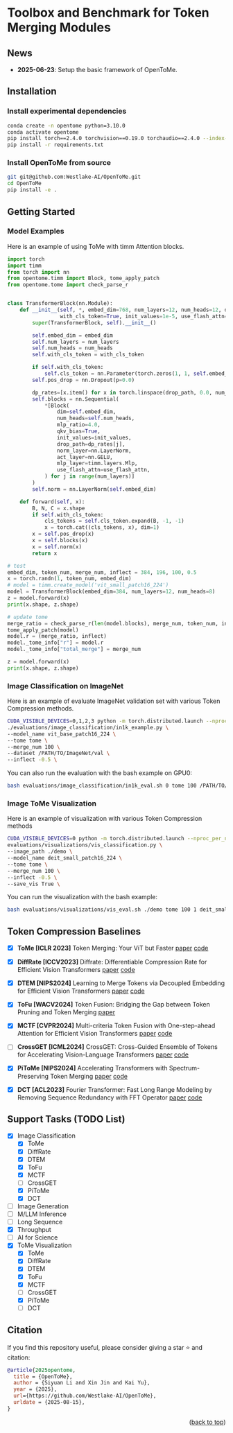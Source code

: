 # Toolbox and Benchmark for Token Merging Modules

## News

- **2025-06-23**: Setup the basic framework of OpenToMe.

## Installation

### Install experimental dependencies

```bash
conda create -n opentome python=3.10.0
conda activate opentome
pip install torch==2.4.0 torchvision==0.19.0 torchaudio==2.4.0 --index-url https://download.pytorch.org/whl/cu124
pip install -r requirements.txt
```

### Install OpenToMe from source
```bash
git git@github.com:Westlake-AI/OpenToMe.git
cd OpenToMe
pip install -e .
```

## Getting Started

### Model Examples

Here is an example of using ToMe with timm Attention blocks.

```python
import torch
import timm
from torch import nn
from opentome.timm import Block, tome_apply_patch
from opentome.tome import check_parse_r


class TransformerBlock(nn.Module):
    def __init__(self, *, embed_dim=768, num_layers=12, num_heads=12, drop_path=0.0,
                 with_cls_token=True, init_values=1e-5, use_flash_attn=False, **kwargs):
        super(TransformerBlock, self).__init__()

        self.embed_dim = embed_dim
        self.num_layers = num_layers
        self.num_heads = num_heads
        self.with_cls_token = with_cls_token

        if self.with_cls_token:
            self.cls_token = nn.Parameter(torch.zeros(1, 1, self.embed_dim))
        self.pos_drop = nn.Dropout(p=0.0)

        dp_rates=[x.item() for x in torch.linspace(drop_path, 0.0, num_layers)]
        self.blocks = nn.Sequential(
            *[Block(
                dim=self.embed_dim,
                num_heads=self.num_heads,
                mlp_ratio=4.0,
                qkv_bias=True,
                init_values=init_values,
                drop_path=dp_rates[j],
                norm_layer=nn.LayerNorm,
                act_layer=nn.GELU,
                mlp_layer=timm.layers.Mlp,
                use_flash_attn=use_flash_attn,
            ) for j in range(num_layers)]
        )
        self.norm = nn.LayerNorm(self.embed_dim)

    def forward(self, x):
        B, N, C = x.shape
        if self.with_cls_token:
            cls_tokens = self.cls_token.expand(B, -1, -1)
            x = torch.cat((cls_tokens, x), dim=1)
        x = self.pos_drop(x)
        x = self.blocks(x)
        x = self.norm(x)
        return x

# test
embed_dim, token_num, merge_num, inflect = 384, 196, 100, 0.5
x = torch.randn(1, token_num, embed_dim)
# model = timm.create_model('vit_small_patch16_224')
model = TransformerBlock(embed_dim=384, num_layers=12, num_heads=8)
z = model.forward(x)
print(x.shape, z.shape)

# update tome
merge_ratio = check_parse_r(len(model.blocks), merge_num, token_num, inflect)
tome_apply_patch(model)
model.r = (merge_ratio, inflect)
model._tome_info["r"] = model.r
model._tome_info["total_merge"] = merge_num

z = model.forward(x)
print(x.shape, z.shape)
```

### Image Classification on ImageNet

Here is an example of evaluate ImageNet validation set with various Token Compression methods.
```bash
CUDA_VISIBLE_DEVICES=0,1,2,3 python -m torch.distributed.launch --nproc_per_node=4 \
./evaluations/image_classification/in1k_example.py \
--model_name vit_base_patch16_224 \
--tome tome \
--merge_num 100 \
--dataset /PATH/TO/ImageNet/val \
--inflect -0.5 \
```
You can also run the evaluation with the bash example on GPU0:
```bash
bash evaluations/image_classification/in1k_eval.sh 0 tome 100 /PATH/TO/ImageNet/val 1 deit_small_patch16_224
```

### Image ToMe Visualization
Here is an example of visualization with various Token Compression methods
```bash
CUDA_VISIBLE_DEVICES=0 python -m torch.distributed.launch --nproc_per_node=0 \
evaluations/visualizations/vis_classification.py \
--image_path ./demo \
--model_name deit_small_patch16_224 \
--tome tome \
--merge_num 100 \
--inflect -0.5 \
--save_vis True \
```
You can run the visualization with the bash example:
```bash
bash evaluations/visualizations/vis_eval.sh ./demo tome 100 1 deit_small_patch16_224
```

## Token Compression Baselines

- [x] **ToMe [ICLR 2023]** Token Merging: Your ViT but Faster [paper](https://arxiv.org/abs/2210.09461) [code](https://github.com/facebookresearch/ToMe)
- [x] **DiffRate [ICCV2023]** Diffrate: Differentiable Compression Rate for Efficient Vision Transformers [paper](https://arxiv.org/abs/2305.17997) [code](https://github.com/OpenGVLab/DiffRate)
- [x] **DTEM [NIPS2024]** Learning to Merge Tokens via Decoupled Embedding for Efficient Vision Transformers [paper](https://openreview.net/forum?id=pVPyCgXv57) [code](https://github.com/movinghoon/DTEM)
- [x] **ToFu [WACV2024]** Token Fusion: Bridging the Gap between Token Pruning and Token Merging [paper](https://arxiv.org/abs/2312.01026)
- [x] **MCTF [CVPR2024]** Multi-criteria Token Fusion with One-step-ahead Attention for Efficient Vision Transformers [paper](https://arxiv.org/abs/2403.10030) [code](https://github.com/mlvlab/MCTF)
- [ ] **CrossGET [ICML2024]** CrossGET: Cross-Guided Ensemble of Tokens for Accelerating Vision-Language Transformers [paper](https://arxiv.org/abs/2305.17455) [code](https://github.com/sdc17/CrossGET)
- [x] **PiToMe [NIPS2024]** Accelerating Transformers with Spectrum-Preserving Token Merging [paper](https://arxiv.org/abs/2405.16148) [code](https://github.com/hchautran/PiToMe)
- [x] **DCT [ACL2023]** Fourier Transformer: Fast Long Range Modeling by Removing Sequence Redundancy with FFT Operator [paper](https://arxiv.org/abs/2305.15099) [code](https://github.com/LUMIA-Group/FourierTransformer)


## Support Tasks (TODO List)

- [x] Image Classification
  - [x] ToMe
  - [x] DiffRate
  - [x] DTEM
  - [x] ToFu
  - [x] MCTF
  - [ ] CrossGET
  - [x] PiToMe
  - [x] DCT
- [ ] Image Generation
- [ ] M/LLM Inference 
- [ ] Long Sequence
- [x] Throughput
- [ ] AI for Science
- [x] ToMe Visualization
  - [x] ToMe
  - [x] DiffRate
  - [x] DTEM
  - [x] ToFu
  - [x] MCTF
  - [ ] CrossGET
  - [x] PiToMe
  - [ ] DCT

## Citation

If you find this repository useful, please consider giving a star ⭐ and citation:

```bib
@article{2025opentome,
  title = {OpenToMe},
  author = {Siyuan Li and Xin Jin and Kai Yu},
  year = {2025},
  url={https://github.com/Westlake-AI/OpenToMe},
  urldate = {2025-08-15},
}
```

<p align="right">(<a href="#top">back to top</a>)</p>
